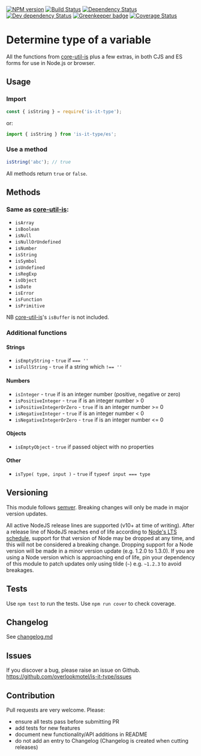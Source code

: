 [![NPM version](https://img.shields.io/npm/v/is-it-type.svg)](https://www.npmjs.com/package/is-it-type)
[![Build Status](https://img.shields.io/travis/overlookmotel/is-it-type/master.svg)](http://travis-ci.org/overlookmotel/is-it-type)
[![Dependency Status](https://img.shields.io/david/overlookmotel/is-it-type.svg)](https://david-dm.org/overlookmotel/is-it-type)
[![Dev dependency Status](https://img.shields.io/david/dev/overlookmotel/is-it-type.svg)](https://david-dm.org/overlookmotel/is-it-type)
[![Greenkeeper badge](https://badges.greenkeeper.io/overlookmotel/is-it-type.svg)](https://greenkeeper.io/)
[![Coverage Status](https://img.shields.io/coveralls/overlookmotel/is-it-type/master.svg)](https://coveralls.io/r/overlookmotel/is-it-type)

# Determine type of a variable

All the functions from [core-util-is](https://www.npmjs.com/package/core-util-is) plus a few extras, in both CJS and ES forms for use in Node.js or browser.

## Usage

### Import

```js
const { isString } = require('is-it-type');
```

or:

```js
import { isString } from 'is-it-type/es';
```

### Use a method

```js
isString('abc'); // true
```

All methods return `true` or `false`.

## Methods

### Same as [core-util-is](https://www.npmjs.com/package/core-util-is):

* `isArray`
* `isBoolean`
* `isNull`
* `isNullOrUndefined`
* `isNumber`
* `isString`
* `isSymbol`
* `isUndefined`
* `isRegExp`
* `isObject`
* `isDate`
* `isError`
* `isFunction`
* `isPrimitive`

NB [core-util-is](https://www.npmjs.com/package/core-util-is)'s `isBuffer` is not included.

### Additional functions

#### Strings

* `isEmptyString` - `true` if `=== ''`
* `isFullString` - `true` if a string which `!== ''`

#### Numbers

* `isInteger` - `true` if is an integer number (positive, negative or zero)
* `isPositiveInteger` - `true` if is an integer number > 0
* `isPositiveIntegerOrZero` - `true` if is an integer number >= 0
* `isNegativeInteger` - `true` if is an integer number < 0
* `isNegativeIntegerOrZero` - `true` if is an integer number <= 0

#### Objects

* `isEmptyObject` - `true` if passed object with no properties

#### Other

* `isType( type, input )` - `true` if `typeof input === type`

## Versioning

This module follows [semver](https://semver.org/). Breaking changes will only be made in major version updates.

All active NodeJS release lines are supported (v10+ at time of writing). After a release line of NodeJS reaches end of life according to [Node's LTS schedule](https://nodejs.org/en/about/releases/), support for that version of Node may be dropped at any time, and this will not be considered a breaking change. Dropping support for a Node version will be made in a minor version update (e.g. 1.2.0 to 1.3.0). If you are using a Node version which is approaching end of life, pin your dependency of this module to patch updates only using tilde (`~`) e.g. `~1.2.3` to avoid breakages.

## Tests

Use `npm test` to run the tests. Use `npm run cover` to check coverage.

## Changelog

See [changelog.md](https://github.com/overlookmotel/is-it-type/blob/master/changelog.md)

## Issues

If you discover a bug, please raise an issue on Github. https://github.com/overlookmotel/is-it-type/issues

## Contribution

Pull requests are very welcome. Please:

* ensure all tests pass before submitting PR
* add tests for new features
* document new functionality/API additions in README
* do not add an entry to Changelog (Changelog is created when cutting releases)
